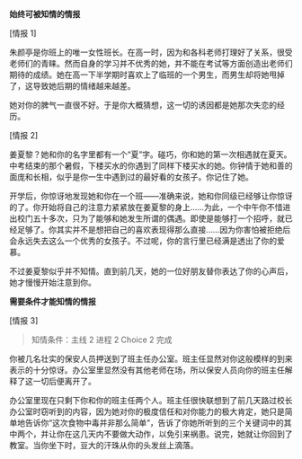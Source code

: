 **始终可被知情的情报**

[情报 1]

朱颜亭是你班上的唯一女性班长。在高一时，因为和各科老师打理好了关系，很受老师们的青睐。然而自身的学习并不优秀的她，并不能在考试等方面创造出老师们期待的成绩。她在高一下半学期时喜欢上了临班的一个男生，而男生却将她甩掉了，这导致她后期的情绪越来越差。

她对你的脾气一直很不好。于是你大概猜想，这一切的诱因都是她那次失恋的经历。

[情报 2]

姜夏黎？她和你的名字里都有一个“夏”字。碰巧，你和她的第一次相遇就在夏天。中考结束的那个暑假，下楼买水的你遇到了同样下楼买水的她。你钟情于她和善的面庞和长相，似乎是你一生中遇到过的最好看的女孩子。你记住了她。

开学后，你惊讶地发现她和你在一个班——准确来说，她和你同级已经够让你惊讶的了。你开始将自己的注意力紧紧放在姜夏黎的身上……为此，一个中午你不惜进出校门五十多次，只为了能够和她发生所谓的偶遇。即使是能够打一个招呼，就已经足够了。你其实并不是想把自己的喜欢表现得那么直接……因为你害怕被拒绝后会永远失去这么一个优秀的女孩子。不过呢，你的言行里已经满是透出了你的爱慕。

不过姜夏黎似乎并不知情。直到前几天，她的一位好朋友替你表达了你的心声后，她才慢慢开始注意到你。

**需要条件才能知情的情报**

[情报 3]

> 知情条件：主线 2 进程 2 Choice 2 完成

你被几名壮实的保安人员押送到了班主任办公室。班主任显然对你这般模样的到来表示的十分惊讶。办公室里显然没有其他老师在场，所以保安人员向你的班主任解释了这一切后便离开了。

办公室里现在只剩下你和你的班主任两个人。班主任很快联想到了前几天路过校长办公室时窃听到的内容，因为她对你的极度信任和对你能力的极大肯定，她只是简单地告诉你“这次食物中毒并非那么简单”，告诉了你她所听到的三个关键词中的其中两个，并让你在这几天内不要做大动作，以免引来祸患。说完，她就让你回到了教室。当你坐下时，豆大的汗珠从你的头发丝上滴落。